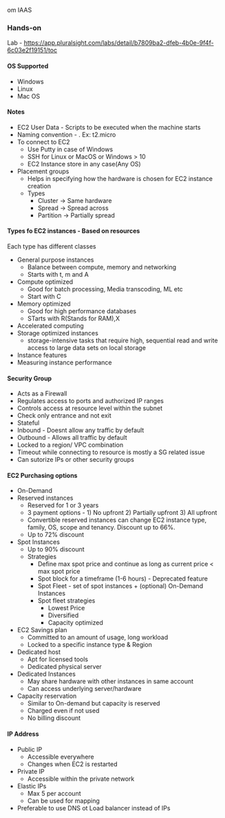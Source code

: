 om
IAAS

### Hands-on
Lab - https://app.pluralsight.com/labs/detail/b7809ba2-dfeb-4b0e-9f4f-6c03e2f19151/toc

#### OS Supported
- Windows
- Linux
- Mac OS

#### Notes

- EC2 User Data - Scripts to be executed when the machine starts
- Naming convention - <instance type><generation>.<resource size> Ex: t2.micro
- To connect to EC2
  - Use Putty in case of Windows
  - SSH for Linux or MacOS or Windows > 10
  - EC2 Instance store in any case(Any OS)
- Placement groups
  - Helps in specifying how the hardware is chosen for EC2 instance creation
  - Types
    - Cluster -> Same hardware
    - Spread -> Spread across
    - Partition -> Partially spread
  
  
#### Types fo EC2 instances - Based on resources

Each type has different classes
- General purpose instances
  - Balance between compute, memory and networking
  - Starts with t, m and A
- Compute optimized
  - Good for batch processing, Media transcoding, ML etc
  - Start with C
- Memory optimized
  - Good for high performance databases
  - STarts with R(Stands for RAM),X
- Accelerated computing
- Storage optimized instances
  -  storage-intensive tasks that require high, sequential read and write access to large data sets on local storage
- Instance features
- Measuring instance performance

#### Security Group
- Acts as a Firewall
- Regulates access to ports and authorized IP ranges
- Controls access at resource level within the subnet
- Check only entrance and not exit  
- Stateful
- Inbound - Doesnt allow any traffic by default
- Outbound - Allows all traffic by default
- Locked to a region/ VPC combination
- Timeout while connecting to resource is mostly a SG related issue
- Can sutorize IPs or other security groups

#### EC2 Purchasing options
- On-Demand
- Reserved instances
  - Reserved for 1 or 3 years
  - 3 payment options - 1) No upfront 2) Partially upfront 3) All upfront
  - Convertible reserved instances can change EC2 instance type, family, OS, scope and tenancy. Discount up to 66%.
  - Up to 72% discount
- Spot Instances
  - Up to 90% discount
  - Strategies
    - Define max spot price and continue as long as current price < max spot price
    - Spot block for a timeframe (1-6 hours) - Deprecated feature
    - Spot Fleet - set of spot instances + (optional) On-Demand Instances
    - Spot fleet strategies
       - Lowest Price
       - Diversified
       - Capacity optimized
- EC2 Savings plan 
  - Committed to an amount of usage, long workload
  - Locked to a specific instance type & Region
- Dedicated host
  - Apt for licensed tools
  - Dedicated physical server
- Dedicated Instances
  - May share hardware with other instances in same account
  - Can access underlying server/hardware
- Capacity reservation
  - Similar to On-demand but capacity is reserved
  - Charged even if not used
  - No billing discount

 #### IP Address
 - Public IP 
   - Accessible everywhere
   - Changes when EC2 is restarted
- Private IP
   - Accessible within the private network
- Elastic IPs
   - Max 5 per account
   - Can be used for mapping
- Preferable to use DNS ot Load balancer instead of IPs                                                                       
                                                                  
